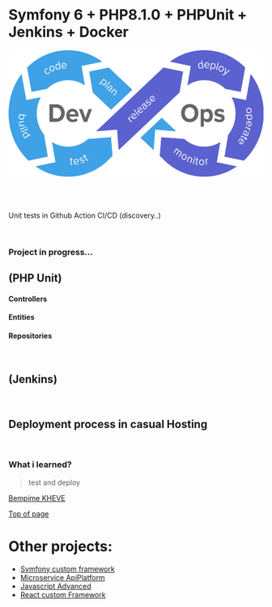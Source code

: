 # Symfony 6 + PHP8.1.0 + PHPUnit + Jenkins + Docker

<div align="center"><img src="public/images/cicd-gotestr.png" height="250" alt="image"></div>

<br/>

<br/>

<br/>

Unit tests in Github Action CI/CD (discovery..)
<br/>

<br/>

### Project in progress...

## (PHP Unit)

#### Controllers
#### Entities
#### Repositories

<br>

## (Jenkins)

<br>

## Deployment process in casual Hosting 


<br/>

### What i learned?

> test and deploy
>
[Bempime KHEVE](https://www.linkedin.com/in/bempime-kheve/)<br/>

<a href="https://github.com/Juju075/symfony-devops#symfony-6--php810---phpunit--jenkins--docker">Top of page</a>

# Other projects:

<ul>
    <li><a href="https://github.com/Juju075/php_framework">Symfony custom framework</a></li>
    <li><a href="#">Microservice ApiPlatform</a></li>
    <li><a href="#">Javascript Advanced</a></li>
    <li><a href="#">React custom Framework</a></li>
</ul>

<br>

